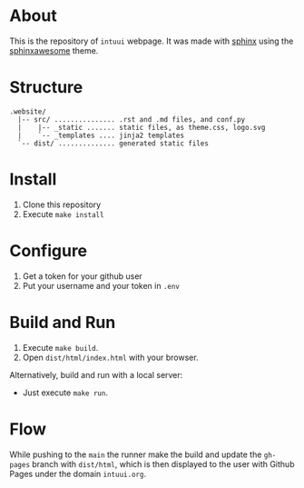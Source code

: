 # About

This is the repository of `intuui` webpage. It was made with [sphinx](https://www.sphinx-doc.org/en/master/index.html) using the [sphinxawesome](https://github.com/kai687/sphinxawesome-theme) theme.

# Structure

```
.website/
  |-- src/ ............... .rst and .md files, and conf.py
  |    |-- _static ....... static files, as theme.css, logo.svg
  |    `-- _templates .... jinja2 templates
  `-- dist/ .............. generated static files
```

# Install

1. Clone this repository
2. Execute `make install`

# Configure

1. Get a token for your github user
2. Put your username and your token in `.env`

# Build and Run

1. Execute `make build`.
2. Open `dist/html/index.html` with your browser.

Alternatively, build and run with a local server:

- Just execute `make run`.

# Flow

While pushing to the `main` the runner make the build and update the `gh-pages` branch with `dist/html`, which is then displayed to the user with Github Pages under the domain `intuui.org`.
